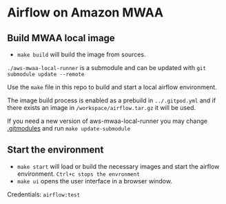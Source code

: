 # Airflow on Amazon MWAA

## Build MWAA local image
- `make build` will build the image from sources.

`./aws-mwaa-local-runner` is a submodule and can be updated with `git submodule update --remote`

Use the `make` file in this repo to build and start a local airflow environment.

The image build process is enabled as a prebuild in `../.gitpod.yml` and if there exists an image in `/workspace/airflow.tar.gz` it will be used.

If you need a new version of aws-mwaa-local-runner you may change [.gitmodules](../.gitmodules) and run `make update-submodule`

## Start the environment

- `make start` will load or build the necessary images and start the airflow environment. `Ctrl+c stops the envronment`
- `make ui` opens the user interface in a browser window.

 Credentials: `airflow:test`

